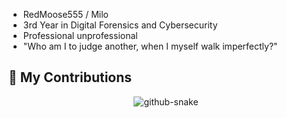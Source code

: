 - RedMoose555 / Milo
- 3rd Year in Digital Forensics and Cybersecurity
- Professional unprofessional
- "Who am I to judge another, when I myself walk imperfectly?"


## 🐍 My Contributions

<div align="center">
  <picture>
    <source media="(prefers-color-scheme: dark)" srcset="https://raw.githubusercontent.com/RedMoose55/RedMoose55/output/github-contribution-grid-snake-dark.svg" />
    <source media="(prefers-color-scheme: light)" srcset="https://raw.githubusercontent.com/RedMoose55/RedMoose55/output/github-contribution-grid-snake.svg" />
    <img alt="github-snake" src="https://raw.githubusercontent.com/RedMoose55/RedMoose55/output/github-contribution-grid-snake.svg" />
  </picture>
</div>

<!---
RedMoose555/RedMoose555 is a ✨ special ✨ repository because its `README.md` (this file) appears on your GitHub profile.
You can click the Preview link to take a look at your changes.
--->
